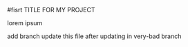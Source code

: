 #fisrt TITLE FOR MY PROJECT

lorem ipsum  


add branch update this file after updating in very-bad branch 
